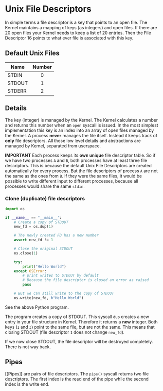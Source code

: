 # Unix File Descriptors

In simple terms a file descriptor is a key that points to an open file. The Kernel maintains a mapping of keys (as integers) and open files. If there are 20 open files your Kernel needs to keep a list of 20 entries. Then the File Descriptor 16 points to what ever file is associated with this key.

## Default Unix Files

| Name              | Number         |
| ------------- |:-------------:|
| STDIN            | 0                    |
| STDOUT        | 1                     |
| STDERR         | 2                    |

## Details
The key (integer) is managed by the Kernel. The Kernel calculates a number and returns this number when an `open` syscall is issued. In the most simplest implementation this key is an index into an array of open files  managed by the Kernel. A process **never** manages the file itself. Instead it keeps track of **only** file descriptors. All those low level details and abstractions are managed by Kernel, separated from userspace. 

**IMPORTANT** Each process keeps its **own unique** file descriptor table. So if we have two processes `A` and `B`, both processes have at least three file descriptors. This is because the default Unix File Descriptors are created automatically for every process. But the  file descriptors of process `A` are not the same as the ones from `B`. If they were the same files, it would be possible to write different input to different processes, because all processes would share the same `stdin`.

### Clone (duplicate) file descriptors
```py
import os

if __name__ == "__main__":
    # Create a copy of STDOUT
    new_fd = os.dup(1)

    # The newly created FD has a new number
    assert new_fd != 1

    # Close the original STDOUT
    os.close(1)

    try:
        print("Hello World")
    except OSError:
        # print writes to STDOUT by default
        # Because the file descriptor is closed an error as raised
        pass

    # But we can still write to the copy of STDOUT
    os.write(new_fd, b"Hello World")
```

See the above Python program. 

The program creates a copy of STDOUT. This syscall `dup` creates a new entry in your file structure in Kernel. Therefore it returns a **new** integer. Both keys (`1` and `3`) point to the same file, but are not the same. This means that closing STDOUT (file descriptor `1` does not change `new_fd`).

If we now close STDOUT, the file descriptor will be destroyed completely. There is not way back. 

## Pipes

[[Pipes]] are pairs of file descriptors. The `pipe()` syscall returns two file descriptors. The first index is the read end of the pipe while the second index is the write end. 


